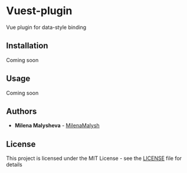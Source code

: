 # Vuest-plugin

Vue plugin for data-style binding

## Installation

Coming soon


## Usage

Coming soon

## Authors

* **Milena Malysheva** - [MilenaMalysh](https://github.com/MilenaMalysh)

## License

This project is licensed under the MIT License - see the [LICENSE](https://github.com/MilenaMalysh/vuest-plugin/blob/master/README.md) file for details

